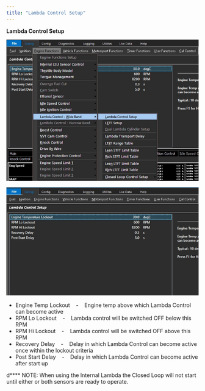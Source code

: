 ```yaml
---
title: "Lambda Control Setup"
---
```


**Lambda Control Setup**


![Image](</img/Lambda Control Setup.jpg>)


![Image](</img/Lambda Control Setup 2.jpg>)


* Engine Temp Lockout&nbsp; &nbsp; -&nbsp; &nbsp; Engine temp above which Lambda Control can become active
* RPM Lo Lockout&nbsp; &nbsp; -&nbsp; &nbsp; Lambda control will be switched OFF below this RPM
* RPM Hi Lockout&nbsp; &nbsp; -&nbsp; &nbsp; Lambda control will be switched OFF above this RPM
* Recovery Delay&nbsp; &nbsp; -&nbsp; &nbsp; Delay in which Lambda Control can become active once within the lockout criteria
* Post Start Delay&nbsp; &nbsp; -&nbsp; &nbsp; Delay in which Lambda Control can become active after start up



d\*\*\*\* NOTE: When using the Internal Lambda the Closed Loop will not start until either or both sensors are ready to operate.&nbsp;






